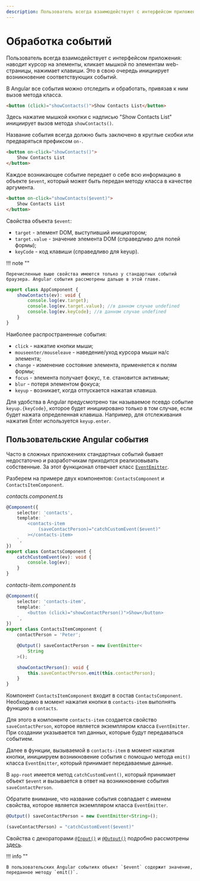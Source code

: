 ```yaml
---
description: Пользователь всегда взаимодействует с интерфейсом приложения - наводит курсор на элементы, кликает мышкой по элементам web-страницы, нажимает клавиши. Это в свою очередь инициирует возникновение соответствующих событий
---
```


# Обработка событий

Пользователь всегда взаимодействует с интерфейсом приложения: наводит курсор на элементы, кликает мышкой по элементам web-страницы, нажимает клавиши. Это в свою очередь инициирует возникновение соответствующих событий.

В Angular все события можно отследить и обработать, привязав к ним вызов метода класса.

```html
<button (click)="showContacts()">Show Contacts List</button>
```

Здесь нажатие мышкой кнопки с надписью "Show Contacts List" инициирует вызов метода `showContacts()`.

Название события всегда должно быть заключено в круглые скобки или предваряться префиксом `on-`.

```html
<button on-click="showContacts()">
    Show Contacts List
</button>
```

Каждое возникающее событие передает о себе всю информацию в объекте `$event`, который может быть передан методу класса в качестве аргумента.

```html
<button on-click="showContacts($event)">
    Show Contacts List
</button>
```

Свойства объекта `$event`:

-   `target` - элемент DOM, выступивший инициатором;
-   `target.value` - значение элемента DOM (справедливо для полей формы);
-   `keyCode` - код клавиши (справедливо для keyup).

!!! note ""

    Перечисленные выше свойства имеются только у стандартных событий браузера. Angular события рассмотрены дальше в этой главе.

```ts
export class AppComponent {
    showContacts(ev): void {
        console.log(ev.target);
        console.log(ev.target.value); //в данном случае undefined
        console.log(ev.keyCode); //в данном случае undefined
    }
}
```

Наиболее распространенные события:

-   `click` - нажатие кнопки мыши;
-   `mouseenter/mouseleave` - наведение/уход курсора мыши на/с элемента;
-   `change` - изменение состояние элемента, применяется к полям формы;
-   `focus` - элемента получает фокус, т.е. становится активным;
-   `blur` - потеря элементом фокуса;
-   `keyup` - возникает, когда отпускается нажатая клавиша.

Для удобства в Angular предусмотрено так называемое псевдо событие `keyup.{keyCode}`, которое будет инициировано только в том случае, если будет нажата определенная клавиша. Например, для отслеживания нажатия Enter используется `keyup.enter`.

## Пользовательские Angular события

Часто в сложных приложениях стандартных событий бывает недостаточно и разработчикам приходится реализовывать собственные. За этот функционал отвечает класс [`EventEmitter`](https://angular.io/api/core/EventEmitter).

Разберем на примере двух компонентов: `ContactsComponent` и `ContactsItemComponent`.

_contacts.component.ts_

```ts
@Component({
    selector: 'contacts',
    template: `
        <contacts-item
            (saveContactPerson)="catchCustomEvent($event)"
        ></contacts-item>
    `,
})
export class ContactsComponent {
    catchCustomEvent(ev): void {
        console.log(ev);
    }
}
```

_contacts-item.component.ts_

```ts
@Component({
    selector: 'contacts-item',
    template: `
        <button (click)="showContactPerson()">Show</button>
    `,
})
export class ContactsItemComponent {
    contactPerson = 'Peter';

    @Output() saveContactPerson = new EventEmitter<
        String
    >();

    showContactPerson(): void {
        this.saveContactPerson.emit(this.contactPerson);
    }
}
```

Компонент `ContactsItemComponent` входит в состав `ContactsComponent`. Необходимо в момент нажатия кнопки в `contacts-item` выполнять функцию в `contacts`.

Для этого в компоненте `contacts-item` создается свойство `saveContactPerson`, которое является экземпляром класса `EventEmitter`. При создании указывается тип данных, которые будут передаваться событием.

Далее в функции, вызываемой в `contacts-item` в момент нажатия кнопки, инициируем возникновение события с помощью метода `emit()` класса `EventEmitter`, который принимает передаваемые данные.

В `app-root` имеется метод `catchCustomEvent()`, который принимает объект `$event` и вызывается в ответ на возникновение события `saveContactPerson`.

Обратите внимание, что название события совпадает с именем свойства, которое является экземпляром класса `EventEmitter`.

```ts
@Output() saveContactPerson = new EventEmitter<String>();

(saveContactPerson) = "catchCustomEvent($event)"
```

Свойства с декораторами [`@Input()`](https://angular.io/api/core/Input) и [`@Output()`](https://angular.io/api/core/Output) подробно рассмотрены [здесь](angular-components.md).

!!! info ""

    В пользовательских Angular событиях объект `$event` содержит значение, переданное методу `emit()`.
